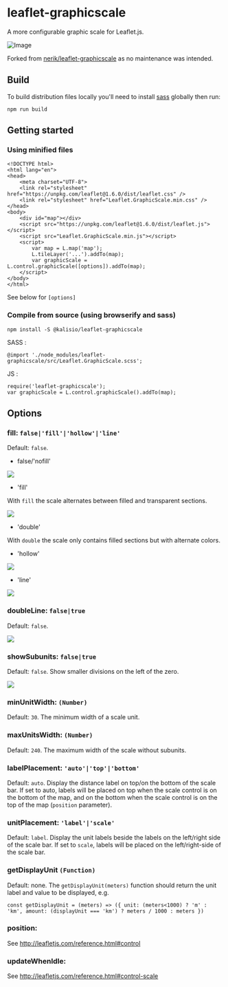 # leaflet-graphicscale

A more configurable graphic scale for Leaflet.js.

![Image](./readme/demo.png)

Forked from [nerik/leaflet-graphicscale](https://github.com/nerik/leaflet-graphicscale) as no maintenance was intended.

## Build

To build distribution files locally you'll need to install [sass](https://www.npmjs.com/package/sass) globally then run: 
```
npm run build
```

## Getting started

### Using minified files 

```
<!DOCTYPE html>
<html lang="en">
<head>
    <meta charset="UTF-8">
    <link rel="stylesheet" href="https://unpkg.com/leaflet@1.6.0/dist/leaflet.css" />
    <link rel="stylesheet" href="Leaflet.GraphicScale.min.css" />
</head>
<body>
    <div id="map"></div>
    <script src="https://unpkg.com/leaflet@1.6.0/dist/leaflet.js"></script>
    <script src="Leaflet.GraphicScale.min.js"></script>
    <script>
        var map = L.map('map');
        L.tileLayer('...').addTo(map);
        var graphicScale = L.control.graphicScale([options]).addTo(map);
    </script>
</body>
</html>
```

See below for ```[options]```

### Compile from source (using browserify and sass)

```
npm install -S @kalisio/leaflet-graphicscale
```

SASS : 
```
@import './node_modules/leaflet-graphicscale/src/Leaflet.GraphicScale.scss';
```

JS :
```
require('leaflet-graphicscale');
var graphicScale = L.control.graphicScale().addTo(map);
```

## Options

### fill: ```false|'fill'|'hollow'|'line'```

Default: `false`.

- false/'nofill'

![](./readme/nofill.png)

- 'fill'

With `fill` the scale alternates between filled and transparent sections.

![](./readme/fill.png)

- 'double'

With `double` the scale only contains filled sections but with alternate colors.

- 'hollow'

![](./readme/hollow.png)

- 'line'

![](./readme/line.png)


### doubleLine: ```false|true```

Default: `false`.

![](./readme/double.png)


### showSubunits: ```false|true```

Default: `false`. Show smaller divisions on the left of the zero.

![](./readme/sub.png)


### minUnitWidth: ```(Number)```

Default: `30`. The minimum width of a scale unit.

### maxUnitsWidth: ```(Number)```

Default: `240`. The maximum width of the scale without subunits.

### labelPlacement: ```'auto'|'top'|'bottom'``` 

Default: `auto`. Display the distance label on top/on the bottom of the scale bar. If set to auto, labels will be placed on top when the scale control is on the bottom of the map, and on the bottom when the scale control is on the top of the map (```position``` parameter).

### unitPlacement: ```'label'|'scale'``` 

Default: `label`. Display the unit labels beside the labels on the left/right side of the scale bar. If set to `scale`, labels will be placed on the left/right-side of the scale bar.

### getDisplayUnit ```(Function)```

Default: none. The `getDisplayUnit(meters)` function should return the unit label and value to be displayed, e.g.
```
const getDisplayUnit = (meters) => ({ unit: (meters<1000) ? 'm' : 'km', amount: (displayUnit === 'km') ? meters / 1000 : meters })
```

### position:

See http://leafletjs.com/reference.html#control

### updateWhenIdle:

See http://leafletjs.com/reference.html#control-scale

